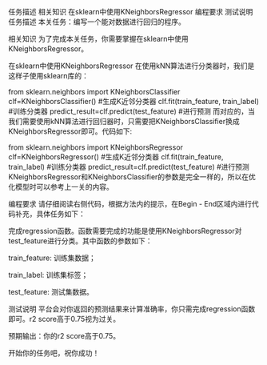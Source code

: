 任务描述
相关知识
在sklearn中使用KNeighborsRegressor
编程要求
测试说明
任务描述
本关任务：编写一个能对数据进行回归的程序。

相关知识
为了完成本关任务，你需要掌握在sklearn中使用KNeighborsRegressor。

在sklearn中使用KNeighborsRegressor
在使用kNN算法进行分类器时，我们是这样子使用sklearn库的：

from sklearn.neighbors import KNeighborsClassifier
clf=KNeighborsClassifier() #生成K近邻分类器
clf.fit(train_feature, train_label)               #训练分类器
predict_result=clf.predict(test_feature)           #进行预测
而对应的，当我们需要使用kNN算法进行回归器时，只需要把KNeighborsClassifier换成KNeighborsRegressor即可。代码如下:

from sklearn.neighbors import KNeighborsRegressor
clf=KNeighborsRegressor() #生成K近邻分类器
clf.fit(train_feature, train_label)               #训练分类器
predict_result=clf.predict(test_feature)           #进行预测
KNeighborsRegressor和KNeighborsClassifier的参数是完全一样的，所以在优化模型时可以参考上一关的内容。

编程要求
请仔细阅读右侧代码，根据方法内的提示，在Begin - End区域内进行代码补充，具体任务如下：

完成regression函数。函数需要完成的功能是使用KNeighborsRegressor对test_feature进行分类。其中函数的参数如下：

train_feature: 训练集数据；

train_label: 训练集标签；

test_feature: 测试集数据。

测试说明
平台会对你返回的预测结果来计算准确率，你只需完成regression函数即可。r2 score高于0.75视为过关。

预期输出：你的r2 score高于0.75。

开始你的任务吧，祝你成功！
